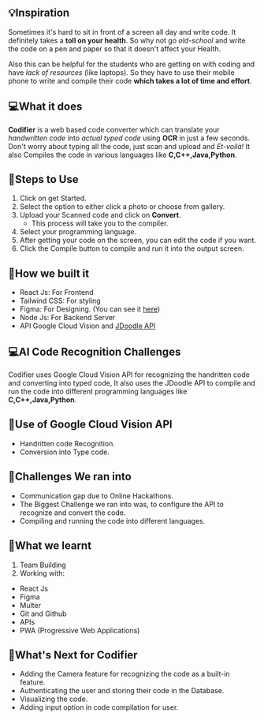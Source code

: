 

## 💡Inspiration
Sometimes it's hard to sit in front of a screen all day and write code. It definitely takes a **toll on your health**. So why not go *old-school* and write the code on a pen and paper so that it doesn't affect your Health.

Also this can be helpful for the students who are getting on with coding and have *lack of resources* (like laptops). So they have to use their mobile phone to write and compile their code **which takes a lot of time and effort**.


## 💻What it does
**Codifier** is a web based code converter which can translate your *handwritten code* into *actual typed code* using **OCR** in just a few seconds. Don't worry about typing all the code, just scan and upload and *Et-voilà!* It also Compiles the code in various languages like **C,C++,Java,Python**.

## 🔷Steps to Use
1. Click on get Started.
1. Select the option to either click a photo or choose from gallery.
1. Upload your Scanned code and click on **Convert**.
    * This process will take you to the compiler.
1. Select your programming language.
1. After getting your code on the screen, you can edit the code if you want.
1. Click the Compile button to compile and run it into the output screen.


## 🔨How we built it
* React Js: For Frontend
* Tailwind CSS: For styling
* Figma: For Designing. (You can see it [here](https://www.figma.com/proto/geIJeadw8u9XAQ4BrdAMp2/Pictocode?node-id=2%3A2&starting-point-node-id=2%3A2))
* Node Js: For Backend Server
* API Google Cloud Vision and [JDoodle API](https://docs.jdoodle.com/compiler-api/compiler-api)

## 💻AI Code Recognition Challenges
Codifier uses Google Cloud Vision API for recognizing the handritten code and converting into typed code, It also uses the JDoodle API to compile and run the code into different programming languages like **C,C++,Java,Python**.


## 🧠Use of Google Cloud Vision API
* Handritten code Recognition.
* Conversion into Type code.

## 🏅Challenges We ran into
* Communication gap due to Online Hackathons.
* The Biggest Challenge we ran into was, to configure the API to recognize and convert the code.
* Compiling and running the code into different languages.

## 📖What we learnt
1. Team Building
1. Working with:
* React Js
* Figma
* Multer
* Git and Github
* APIs
* PWA (Progressive Web Applications)

## 🚀What's Next for Codifier
* Adding the Camera feature for recognizing the code as a built-in feature.
* Authenticating the user and storing their code in the Database.
* Visualizing the code.
* Adding input option in code compilation for user.
